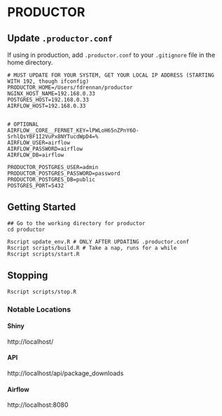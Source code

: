 # PRODUCTOR 

## Update `.productor.conf`
If using in production, add `.productor.conf` to your `.gitignore` file in the home directory.
```
# MUST UPDATE FOR YOUR SYSTEM, GET YOUR LOCAL IP ADDRESS (STARTING WITH 192, though ifconfig)
PRODUCTOR_HOME=/Users/fdrennan/productor
NGINX_HOST_NAME=192.168.0.33
POSTGRES_HOST=192.168.0.33
AIRFLOW_HOST=192.168.0.33


# OPTIONAL
AIRFLOW__CORE__FERNET_KEY=lPWLoH65nZPnY6O-SrhlQsYBF1I2VuPx8NYTucdWpD4=%
AIRFLOW_USER=airflow
AIRFLOW_PASSWORD=airflow
AIRFLOW_DB=airflow

PRODUCTOR_POSTGRES_USER=admin
PRODUCTOR_POSTGRES_PASSWORD=password
PRODUCTOR_POSTGRES_DB=public
POSTGRES_PORT=5432
```

## Getting Started 
``` 
## Go to the working directory for productor
cd productor

Rscript update_env.R # ONLY AFTER UPDATING .productor.conf
Rscript scripts/build.R # Take a nap, runs for a while
Rscript scripts/start.R
```

## Stopping
```
Rscript scripts/stop.R
```

### Notable Locations
#### Shiny
http://localhost/

#### API
http://localhost/api/package_downloads

#### Airflow
http://localhost:8080
